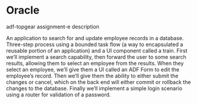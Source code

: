 # Oracle

adf-topgear assignment-e description

An application to search for and update employee records in a database. Three-step process using a bounded task flow (a way to encapsulated a reusable portion of an application) and a UI component called a train.
First we’ll implement a search capability, then forward the user to some search results, allowing them to select an employee from the results. When they select an employee, we’ll give them a UI called an ADF Form to edit the employee’s record. Then we’ll give them the ability to either submit the changes or cancel, which on the back end will either commit or rollback the changes to the database. Finally we’ll implement a simple login scenario using a router for validation of a password.
